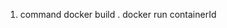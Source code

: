 1. command
   docker build .
   docker run containerId
   <!--  note Dockerfile name should be same letter and in file F msut be small letters -->
